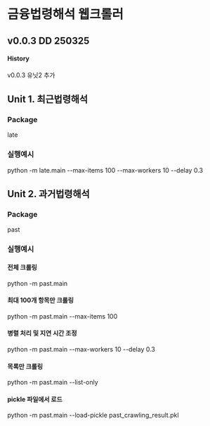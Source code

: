 # 금융법령해석 웹크롤러

## v0.0.3 DD 250325

#### History
v0.0.3 유닛2 추가  

## Unit 1. 최근법령해석

### Package 
late

### 실행예시
python -m late.main --max-items 100 --max-workers 10 --delay 0.3

## Unit 2. 과거법령해석

### Package
past

### 실행예시
#### 전체 크롤링
python -m past.main

#### 최대 100개 항목만 크롤링
python -m past.main --max-items 100

#### 병렬 처리 및 지연 시간 조정
python -m past.main --max-workers 10 --delay 0.3

#### 목록만 크롤링
python -m past.main --list-only

#### pickle 파일에서 로드
python -m past.main --load-pickle past_crawling_result.pkl